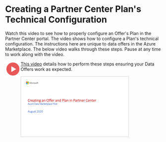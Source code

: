 # Creating a Partner Center Plan's Technical Configuration

Watch this video to see how to properly configure an Offer's Plan in the Partner Center portal. The video shows how to configure a Plan's technical configuration. The instructions here are unique to data offers in the Azure Marketplace. The below video walks through these steps. Pause at any time to work along with the video.

<a href="https://youtu.be/7c3yfZbPmhw"><img src="./images/Video.png" width="50" style="float:left;" target="_blank"></a>

[This video](https://youtu.be/7c3yfZbPmhw) details how to perform these steps ensuring your Data Offers work as expected.

<a href="https://youtu.be/7c3yfZbPmhw">![Creating an Offer and Plan in Partner Center](./images/04.png)</a>